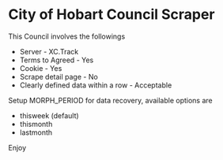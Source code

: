 # City of Hobart Council Scraper

This Council involves the followings

* Server - XC.Track
* Terms to Agreed - Yes
* Cookie - Yes
* Scrape detail page - No
* Clearly defined data within a row - Acceptable

Setup MORPH_PERIOD for data recovery, available options are

* thisweek (default)
* thismonth
* lastmonth

Enjoy
